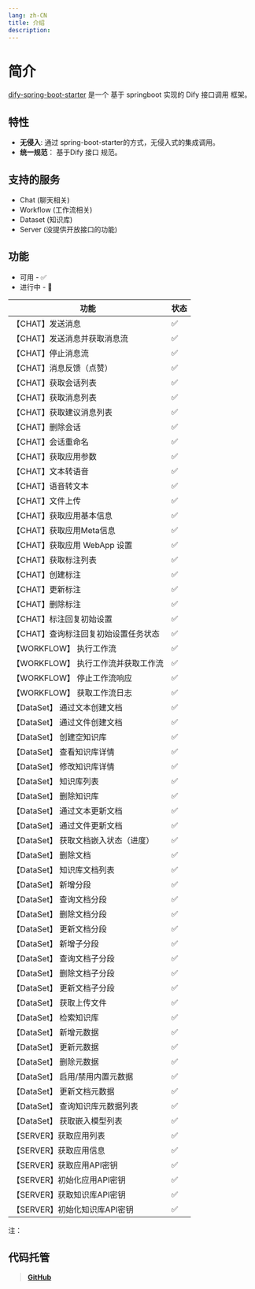 ```yaml
---
lang: zh-CN
title: 介绍
description: 
---
```


# 简介

[dify-spring-boot-starter](https://github.com/guoshiqiufeng/dify-spring-boot-starter) 是一个 基于 springboot
实现的 Dify 接口调用 框架。

## 特性

- **无侵入**: 通过 spring-boot-starter的方式，无侵入式的集成调用。
- **统一规范**： 基于Dify 接口 规范。

## 支持的服务

- Chat (聊天相关)
- Workflow (工作流相关)
- Dataset (知识库)
- Server (没提供开放接口的功能)

## 功能

* 可用 - ✅
* 进行中 - 🚧

| 功能                     | 状态 |   
|------------------------|----|
| 【CHAT】发送消息             | ✅  |    
| 【CHAT】发送消息并获取消息流       | ✅  |
| 【CHAT】停止消息流            | ✅  |   
| 【CHAT】消息反馈（点赞）         | ✅  |    
| 【CHAT】获取会话列表           | ✅  |    
| 【CHAT】获取消息列表           | ✅  |    
| 【CHAT】获取建议消息列表         | ✅  |    
| 【CHAT】删除会话             | ✅  |    
| 【CHAT】会话重命名            | ✅  |    
| 【CHAT】获取应用参数           | ✅  |    
| 【CHAT】文本转语音            | ✅  |    
| 【CHAT】语音转文本            | ✅  |    
| 【CHAT】文件上传             | ✅  |    
| 【CHAT】获取应用基本信息         | ✅  |    
| 【CHAT】获取应用Meta信息       | ✅  |  
| 【CHAT】获取应用 WebApp 设置   | ✅  |  
| 【CHAT】获取标注列表           | ✅  |  
| 【CHAT】创建标注             | ✅  |  
| 【CHAT】更新标注             | ✅  |  
| 【CHAT】删除标注             | ✅  |  
| 【CHAT】标注回复初始设置         | ✅  |  
| 【CHAT】查询标注回复初始设置任务状态   | ✅  |  
| 【WORKFLOW】 执行工作流       | ✅  |   
| 【WORKFLOW】 执行工作流并获取工作流 | ✅  |   
| 【WORKFLOW】 停止工作流响应     | ✅  |  
| 【WORKFLOW】 获取工作流日志     | ✅  |  
| 【DataSet】 通过文本创建文档     | ✅  |
| 【DataSet】 通过文件创建文档     | ✅  |
| 【DataSet】 创建空知识库       | ✅  |
| 【DataSet】 查看知识库详情      | ✅  |
| 【DataSet】 修改知识库详情      | ✅  |
| 【DataSet】 知识库列表        | ✅  |
| 【DataSet】 删除知识库        | ✅  |
| 【DataSet】 通过文本更新文档     | ✅  |
| 【DataSet】 通过文件更新文档     | ✅  |
| 【DataSet】 获取文档嵌入状态（进度） | ✅  |
| 【DataSet】 删除文档         | ✅  |
| 【DataSet】 知识库文档列表      | ✅  |
| 【DataSet】 新增分段         | ✅  |
| 【DataSet】 查询文档分段       | ✅  |
| 【DataSet】 删除文档分段       | ✅  |
| 【DataSet】 更新文档分段       | ✅  |
| 【DataSet】 新增子分段        | ✅  |
| 【DataSet】 查询文档子分段      | ✅  |
| 【DataSet】 删除文档子分段      | ✅  |
| 【DataSet】 更新文档子分段      | ✅  |
| 【DataSet】 获取上传文件       | ✅  |
| 【DataSet】 检索知识库        | ✅  |
| 【DataSet】 新增元数据        | ✅  |
| 【DataSet】 更新元数据        | ✅  |
| 【DataSet】 删除元数据        | ✅  |
| 【DataSet】 启用/禁用内置元数据   | ✅  |
| 【DataSet】 更新文档元数据      | ✅  |
| 【DataSet】 查询知识库元数据列表   | ✅  |
| 【DataSet】 获取嵌入模型列表     | ✅  |
| 【SERVER】获取应用列表         | ✅  |
| 【SERVER】获取应用信息         | ✅  |
| 【SERVER】获取应用API密钥      | ✅  |
| 【SERVER】初始化应用API密钥     | ✅  |
| 【SERVER】获取知识库API密钥     | ✅  |
| 【SERVER】初始化知识库API密钥    | ✅  |

注：

## 代码托管

> **[GitHub](https://github.com/guoshiqiufeng/dify-spring-boot-starter)**
